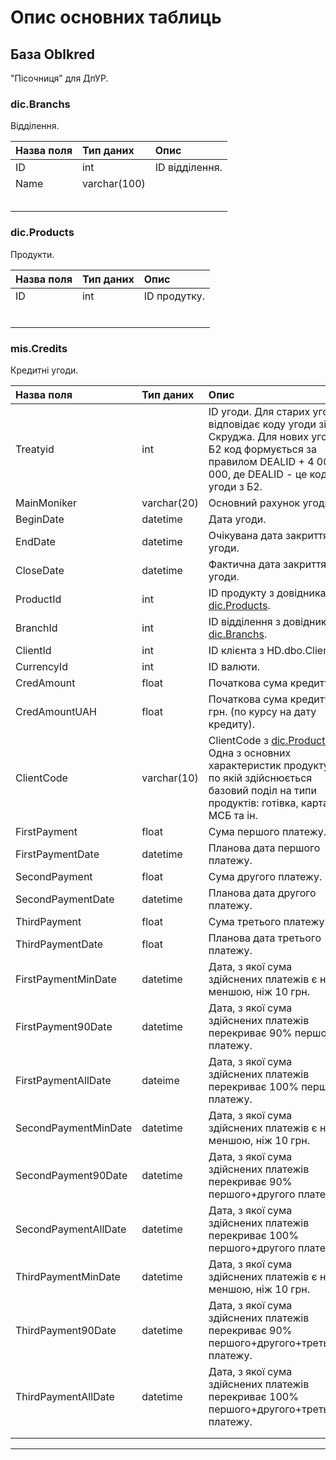 # Опис основних таблиць

## База Oblkred
"Пісочниця" для ДпУР.

### dic.Branchs
Відділення.

| Назва поля | Тип даних | Опис |
|:----|:----|:----|
| ID | int | ID відділення. |
| Name | varchar(100) | |
|  |  | |
|  |  | |
|  |  | |
|  |  | |
|  |  | |

### dic.Products
Продукти.

| Назва поля | Тип даних | Опис |
|:----|:----|:----|
| ID | int | ID продутку. |
|  |  | |
|  |  | |
|  |  | |
|  |  | |
|  |  | |
|  |  | |


### mis.Credits
Кредитні угоди.

| Назва поля | Тип даних | Опис |
|:----|:----|:----|
| Treatyid | int | ID угоди. Для старих угод відповідає коду угоди зі Скруджа. Для нових угод з Б2 код формується за правилом DEALID + 4 000 000, де DEALID - це код угоди з Б2. |
| MainMoniker | varchar(20) | Основний рахунок угоди. |
| BeginDate | datetime | Дата угоди. |
| EndDate | datetime | Очікувана дата закриття угоди. |
| CloseDate | datetime | Фактична дата закриття угоди. |
| ProductId | int | ID продукту з довідника <a href="#PRODUCTS">dic.Products</a>. |
| BranchId | int | ID відділення з довідника <a href="#BRANCHS">dic.Branchs</a>. |
| ClientId | int | ID клієнта з HD.dbo.Clients. |
| CurrencyId | int | ID валюти. |
| CredAmount | float | Початкова сума кредиту. |
| CredAmountUAH| float | Початкова сума кредиту у грн. (по курсу на дату кредиту). |
| ClientCode | varchar(10) | ClientCode з <a href="#PRODUCTS">dic.Products</a>. Одна з основних характеристик продукту, по якій здійснюється базовий поділ на типи продуктів: готівка, карта, МСБ та ін. |
| FirstPayment | float | Сума першого платежу. |
| FirstPaymentDate | datetime | Планова дата першого платежу. |
| SecondPayment | float | Сума другого платежу. |
| SecondPaymentDate | datetime | Планова дата другого платежу. |
| ThirdPayment | float | Сума третього платежу. |
| ThirdPaymentDate | float | Планова дата третього платежу. |
| FirstPaymentMinDate | datetime | Дата, з якої сума здійснених платежів є не меншою, ніж 10 грн. |
| FirstPayment90Date | datetime | Дата, з якої сума здійснених платежів перекриває 90% першого платежу. |
| FirstPaymentAllDate | dateime | Дата, з якої сума здійснених платежів перекриває 100% першого платежу. |
| SecondPaymentMinDate | datetime | Дата, з якої сума здійснених платежів є не меншою, ніж 10 грн. |
| SecondPayment90Date | datetime | Дата, з якої сума здійснених платежів перекриває 90% першого+другого платежу.|
| SecondPaymentAllDate | datetime | Дата, з якої сума здійснених платежів перекриває 100% першого+другого платежу. |
| ThirdPaymentMinDate | datetime | Дата, з якої сума здійснених платежів є не меншою, ніж 10 грн. |
| ThirdPayment90Date | datetime | Дата, з якої сума здійснених платежів перекриває 90% першого+другого+третього платежу. |
| ThirdPaymentAllDate | datetime | Дата, з якої сума здійснених платежів перекриває 100% першого+другого+третього платежу. |
||||
||||

---
